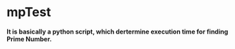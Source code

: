 # mpTest
__It is basically a python script, which dertermine execution time for finding Prime Number.__
